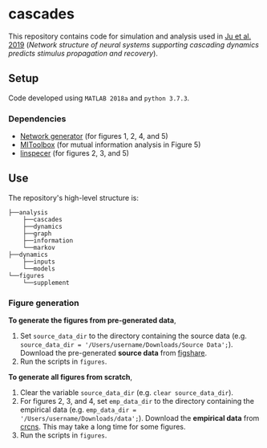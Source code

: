 # cascades
This repository contains code for simulation and analysis used in [Ju et al. 2019](https://arxiv.org/abs/1812.09361) (*Network structure of neural systems supporting cascading dynamics predicts stimulus propagation and recovery*).

## Setup
Code developed using `MATLAB 2018a` and `python 3.7.3`.

### Dependencies
* [Network generator](https://github.com/BassettLab/network-generator) (for figures 1, 2, 4, and 5)
* [MIToolbox](https://github.com/Craigacp/MIToolbox) (for mutual information analysis in Figure 5)
* [linspecer](https://www.mathworks.com/matlabcentral/fileexchange/42673-beautiful-and-distinguishable-line-colors-colormap) (for figures 2, 3, and 5)

## Use
The repository's high-level structure is:
```
├──analysis
    ├──cascades
    ├──dynamics
    ├──graph
    ├──information
    └──markov
├──dynamics
    ├──inputs
    └──models
└──figures
    └──supplement
```

### Figure generation

**To generate the figures from pre-generated data**,
1. Set `source_data_dir` to the directory containing the source data (e.g. `source_data_dir = '/Users/username/Downloads/Source Data';`). Download the pre-generated **source data** from [figshare](https://figshare.com/s/7fde7bdbc09c7b34074a).
2. Run the scripts in `figures`.

**To generate all figures from scratch**,
1. Clear the variable `source_data_dir` (e.g. `clear source_data_dir`).
2. For figures 2, 3, and 4, set `emp_data_dir` to the directory containing the empirical data (e.g. `emp_data_dir = '/Users/username/Downloads/data';`). Download the **empirical data** from [crcns](http://crcns.org/data-sets/ssc/ssc-3/about-ssc-3). This may take a long time for some figures.
3. Run the scripts in `figures`.

